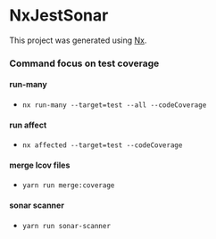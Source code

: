 # NxJestSonar

This project was generated using [Nx](https://nx.dev).

### Command focus on test coverage

#### run-many

- `nx run-many --target=test --all --codeCoverage`

#### run affect

- `nx affected --target=test --codeCoverage`

#### merge lcov files

- `yarn run merge:coverage `

#### sonar scanner

- `yarn run sonar-scanner`
